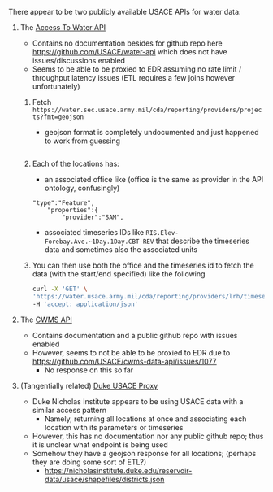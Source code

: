There appear to be two publicly available USACE APIs for water data:

1. The [Access To Water API](https://water.sec.usace.army.mil/cda/reporting/#/Reporting/get_cda_reporting_providers)
   - Contains no documentation besides for github repo here https://github.com/USACE/water-api which does not have issues/discussions enabled
   - Seems to be able to be proxied to EDR assuming no rate limit / throughput latency issues (ETL requires a few joins however unfortunately)
   1. Fetch `https://water.sec.usace.army.mil/cda/reporting/providers/projects?fmt=geojson`
      - geojson format is completely undocumented and just happened to work from guessing
      <!-- ```sh
      curl -X 'GET' \
      'https://water.usace.army.mil/cda/reporting/providers/NAB/locations' \
      -H 'accept: application/json'

      ```-->

      ```

   2. Each of the locations has:
      - an associated office like (office is the same as provider in the API ontology, confusingly)
      ```
      "type":"Feature",
          "properties":{
              "provider":"SAM",
      ```

      - associated timeseries IDs like `RIS.Elev-Forebay.Ave.~1Day.1Day.CBT-REV` that describe the timeseries data and sometimes also the associated units
   3. You can then use both the office and the timeseries id to fetch the data (with the start/end specified) like the following
      ```sh
      curl -X 'GET' \
      'https://water.usace.army.mil/cda/reporting/providers/lrh/timeseries?name=AlumCr-Outflow.Stage.Inst.15Minutes.0.OBS&begin=2023-05-14T15%3A32%3A25.520Z&end=2023-05-15T15%3A32%3A25.520Z' \
      -H 'accept: application/json'
      ```

2. The [CWMS API](https://cwms-data.usace.army.mil/cwms-data/swagger-ui.html)
   - Contains documentation and a public github repo with issues enabled
   - However, seems to not be able to be proxied to EDR due to https://github.com/USACE/cwms-data-api/issues/1077
     - No response on this so far
3. (Tangentially related) [Duke USACE Proxy](https://nicholasinstitute.duke.edu/reservoir-data/)
   - Duke Nicholas Institute appears to be using USACE data with a similar access pattern
     - Namely, returning all locations at once and associating each location with its parameters or timeseries
   - However, this has no documentation nor any public github repo; thus it is unclear what endpoint is being used
   - Somehow they have a geojson response for all locations; (perhaps they are doing some sort of ETL?)
     - https://nicholasinstitute.duke.edu/reservoir-data/usace/shapefiles/districts.json
